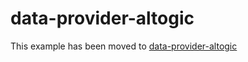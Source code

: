 # data-provider-altogic

This example has been moved to [data-provider-altogic](../.././data-provider-altogic)
